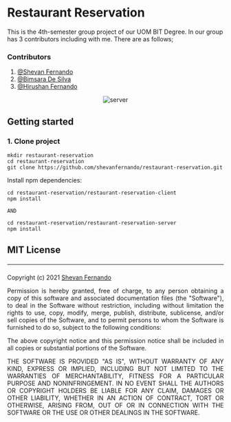 # Restaurant Reservation

This is the 4th-semester group project of our UOM BIT Degree. In our group has 3 contributors including with me. There
are as follows;

### Contributors

1. [@Shevan Fernando](`https://github.com/shevanfernando`)
2. [@Bimsara De Silva](`https://github.com/bimsaradesilva`)
3. [@Hirushan Fernando](`https://github.com/Ferdenat`)

<p align="center">
<img alt="server" src="https://lh3.googleusercontent.com/3i5fo6Vn-9q91qeEy7RrSOk6ZRvwFNivxH20-oxaDc_VyW0i-M_w9tVlSWVIPPIxjXkO1mt8fo9PFBlOdTzj9mPDDGIsvbwy1FHm8TR_ef0_z8hGyT5vZjTWArTxGlms6WIrNHza=w2400">
</p>

## Getting started

### 1. Clone project

```
mkdir restaurant-reservation
cd restaurant-reservation
git clone https://github.com/shevanfernando/restaurant-reservation.git
```

Install npm dependencies:

```
cd restaurant-reservation/restaurant-reservation-client
npm install

AND

cd restaurant-reservation/restaurant-reservation-server
npm install

```

## MIT License <hr>

Copyright (c) 2021 [Shevan Fernando](`w.k.b.s.t.fernando@gmail.com`)

<p style="text-align: justify">
Permission is hereby granted, free of charge, to any person obtaining a copy
of this software and associated documentation files (the "Software"), to deal
in the Software without restriction, including without limitation the rights
to use, copy, modify, merge, publish, distribute, sublicense, and/or sell
copies of the Software, and to permit persons to whom the Software is
furnished to do so, subject to the following conditions:
</p>
<p style="text-align: justify">
The above copyright notice and this permission notice shall be included in all
copies or substantial portions of the Software.
</p>
<p style="text-align: justify">
THE SOFTWARE IS PROVIDED "AS IS", WITHOUT WARRANTY OF ANY KIND, EXPRESS OR
IMPLIED, INCLUDING BUT NOT LIMITED TO THE WARRANTIES OF MERCHANTABILITY,
FITNESS FOR A PARTICULAR PURPOSE AND NONINFRINGEMENT. IN NO EVENT SHALL THE
AUTHORS OR COPYRIGHT HOLDERS BE LIABLE FOR ANY CLAIM, DAMAGES OR OTHER
LIABILITY, WHETHER IN AN ACTION OF CONTRACT, TORT OR OTHERWISE, ARISING FROM,
OUT OF OR IN CONNECTION WITH THE SOFTWARE OR THE USE OR OTHER DEALINGS IN THE
SOFTWARE.
</p>
